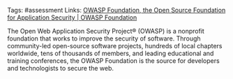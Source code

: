 Tags: #assessment 
Links: [OWASP Foundation, the Open Source Foundation for Application Security | OWASP Foundation](https://owasp.org/)

The Open Web Application Security Project® (OWASP) is a nonprofit foundation that works to improve the security of software. Through community-led open-source software projects, hundreds of local chapters worldwide, tens of thousands of members, and leading educational and training conferences, the OWASP Foundation is the source for developers and technologists to secure the web.